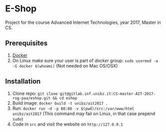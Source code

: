 # E-Shop

Project for the course Advanced Internet Technologies, year 2017, Master in CS.

## Prerequisites

1. [Docker](https://www.docker.com/)
2. On Linux make sure your user is part of *docker* group: `sudo usermod -a -G docker $(whoami)` (Not needed on Mac OS/OSX)

## Installation

1. Clone repo: `git clone git@gitlab.inf.unibz.it:CS-master-AIT-2017-rog-paa/eshop.git && cd eshop`
2. Build image: `docker build -t unibz/ait2017 .`
3. Run: `docker run -d -p 80:80 -v $(pwd)/src:/var/www/html unibz/ait2017` (This command may fail on Linux, in that case prepend `sudo`)
4. Code in `src` and visit the website on `http://127.0.0.1`